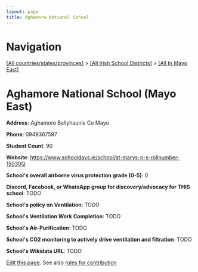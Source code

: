 ```yaml
---
layout: page
title: Aghamore National School
---
```

# Navigation

[[All countries/states/provinces]](../../..) > [[All Irish School Districts]](../..) > [[All In Mayo East]](..)

# Aghamore National School (Mayo East)

**Address**: Aghamore Ballyhaunis Co Mayo

**Phone**: 0949367597

**Student Count**: 90

**Website**: <https://www.schooldays.ie/school/st-marys-n-s-rollnumber-15030Q>

**School's overall airborne virus protection grade (0-5)**: 0

**Discord, Facebook, or WhatsApp group for discovery/advocacy for THIS school**: TODO

**School's policy on Ventilation**: TODO

**School's Ventilation Work Completion**: TODO

**School's Air-Purification**: TODO

**School's CO2 monitoring to actively drive ventilation and filtration**: TODO

**School's Wikidata URL**: TODO


[Edit this page](https://github.com/ventilate-schools/Ireland/edit/main/./Mayo_East/Aghamore_National_School.md). See also [rules for contribution](../../../contribution-rules/)